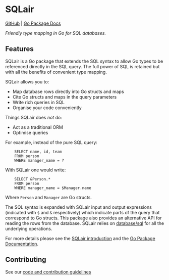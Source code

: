 # SQLair
[GitHub](https://github.com/canonical/sqlair) | [Go Package Docs](https://pkg.go.dev/github.com/canonical/sqlair)

_Friendly type mapping in Go for SQL databases._

## Features

SQLair is a Go package that extends the SQL syntax to allow Go types to be
referenced directly in the SQL query. The full power of SQL is retained but
with all the benefits of convenient type mapping.

SQLair allows you to:

 - Map database rows directly into Go structs and maps
 - Cite Go structs and maps in the query parameters
 - Write rich queries in SQL
 - Organise your code conveniently

Things SQLair does *not* do:
 - Act as a traditional ORM 
 - Optimise queries

For example, instead of the pure SQL query:
```
	SELECT name, id, team
	FROM person
	WHERE manager_name = ?
```
With SQLair one would write:
```
	SELECT &Person.*
	FROM person
	WHERE manager_name = $Manager.name
```
Where `Person` and `Manager` are Go structs. 

The SQL syntax is expanded with SQLair input and output expressions (indicated with `$` and `&` respectively) which indicate parts of the query that correspond to Go structs.
This package also provides an alternative API for reading the rows from the database.
SQLair relies on [database/sql](https://pkg.go.dev/database/sql) for all the underlying operations.

For more details please see the [SQLair introduction](https://sqlair.github.io/docs/sqlair-intro/) and the [Go Package Documentation](https://pkg.go.dev/github.com/canonical/sqlair).

## Contributing

See our [code and contribution guidelines](https://github.com/canonical/sqlair/blob/main/CONTRIBUTING.md)


